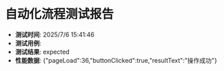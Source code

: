 <!-- { "env": "development", "metrics": {"pageLoad":36,"buttonClicked":true,"resultText":"操作成功"}, "title": "", "status": "expected", "date": "2025/7/6 15:41:46" } -->
# 自动化流程测试报告
- **测试时间**: 2025/7/6 15:41:46
- **测试用例**: 
- **测试结果**: expected
- **性能数据**: {"pageLoad":36,"buttonClicked":true,"resultText":"操作成功"}
